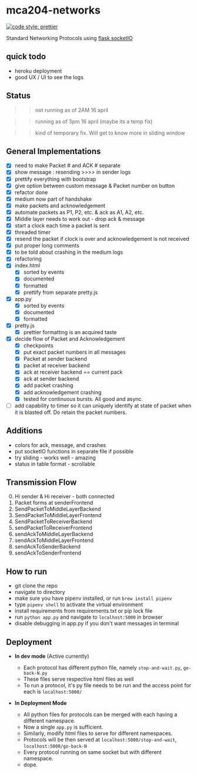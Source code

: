 # mca204-networks

[![code style: prettier](https://img.shields.io/badge/code_style-prettier-ff69b4.svg?style=flat-square)](https://github.com/prettier/prettier)

Standard Networking Protocols using [flask socketIO](https://github.com/miguelgrinberg/Flask-SocketIO/tree/master/example)

## quick todo

* heroku deployment
* good UX / UI to see the logs

## Status

> > not running as of 2AM 16 april

> > running as of 3pm 16 april (maybe its a temp fix)

> > kind of temporary fix. Will get to know more in sliding window

## General Implementations

* [x] need to make Packet # and ACK # separate
* [x] show message : resending >>>> in sender logs
* [x] prettify everything with bootstrap
* [x] give option between custom message & Packet number on button
* [x] refactor done
* [x] medium now part of handshake
* [x] make packets and acknowledgement
* [x] automate packets as P1, P2, etc. & ack as A1, A2, etc.
* [x] Middle layer needs to work out - drop ack & message
* [x] start a clock each time a packet is sent
* [x] threaded timer
* [x] resend the packet if clock is over and acknowledgement is not received
* [x] put proper long comments
* [x] to be told about crashing in the medium logs
* [x] refactoring
* [x] index.html
  * [x] sorted by events
  * [x] documented
  * [x] formatted
  * [x] prettify from separate pretty.js
* [x] app.py
  * [x] sorted by events
  * [x] documented
  * [x] formatted
* [x] pretty.js
  * [x] prettier formatting is an acquired taste
* [x] decide flow of Packet and Acknowledgement
  * [x] checkpoints
  * [x] put exact packet numbers in all messages
  * [x] Packet at sender backend
  * [x] packet at receiver backend
  * [x] ack at receiver backend == current pack
  * [x] ack at sender backend
  * [x] add packet crashing
  * [x] add acknowledgement crashing
  * [x] tested for continuous bursts. All good and async.
* [ ] add capability to timer so it can uniquely identify at state of packet when it is blasted off. Do retain the packet numbers.

## Additions

* colors for ack, message, and crashes
* put socketIO functions in separate file if possible
* try sliding - works well - amazing
* status in table format - scrollable

## Transmission Flow

0.  Hi sender & Hi receiver - both connected
1.  Packet forms at senderFrontend
1.  SendPacketToMiddleLayerBackend
1.  SendPacketToMiddleLayerFrontend
1.  SendPacketToReceiverBackend
1.  sendPacketToReceiverFrontend
1.  sendAckToMiddleLayerBackend
1.  sendAckToMiddleLayerFrontend
1.  sendAckToSenderBackend
1.  sendAckToSenderFrontend

## How to run

* git clone the repo
* navigate to directory
* make sure you have pipenv installed, or run `brew install pipenv`
* type `pipenv shell` to activate the virtual environment
* install requirements from requirements.txt or pip lock file
* run `python app.py` and navigate to `localhost:5000` in browser
* disable debugging in app.py if you don't want messages in terminal

## Deployment

* **In dev mode** (Active currently)

  * Each protocol has different python file, namely `stop-and-wait.py`, `go-back-N.py`
  * These files serve respective html files as well
  * To run a protocol, it's py file needs to be run and the access point for each is `localhost:5000/`

* **In Deployment Mode**
  * All python files for protocols can be merged with each having a different namespace.
  * Now a single `app.py` is sufficient.
  * Similarly, modify html files to serve for different namespaces.
  * Protocols will be then served at `localhost:5000/stop-and-wait`, `localhost:5000/go-back-N`
  * Every protocol running on same socket but with different namespace.
  * dope.
